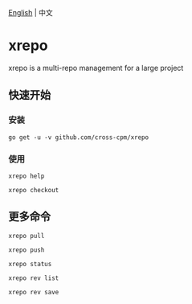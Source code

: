 [English](README.md) | 中文

# xrepo

xrepo is a multi-repo management for a large project

## 快速开始

### 安装

```shell
go get -u -v github.com/cross-cpm/xrepo
```

### 使用

```shell
xrepo help
```

```shell
xrepo checkout
```

## 更多命令

```shell
xrepo pull
```

```shell
xrepo push
```

```shell
xrepo status
```

```shell
xrepo rev list
```

```shell
xrepo rev save
```

